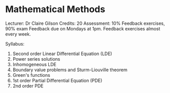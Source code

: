# Mathematical Methods
Lecturer: Dr Claire Gilson
Credits: 20
Assessment: 10% Feedback exercises, 90% exam
Feedback due on Mondays at 1pm.
Feedback exercises almost every week.

Syllabus:
1. Second order Linear Differential Equation (LDE)
2. Power series solutions
3. Inhomogeneous LDE
4. Boundary value problems and Sturm-Liouville theorem
5. Green's functions
6. 1st order Partial Differential Equation (PDE)
7. 2nd order PDE

